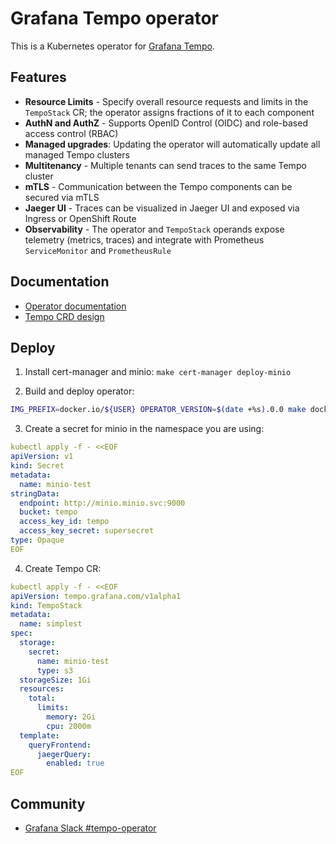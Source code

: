 # Grafana Tempo operator

This is a Kubernetes operator for [Grafana Tempo](https://github.com/grafana/tempo).


## Features

* **Resource Limits** - Specify overall resource requests and limits in the `TempoStack` CR; the operator assigns fractions of it to each component
* **AuthN and AuthZ** - Supports OpenID Control (OIDC) and role-based access control (RBAC)
* **Managed upgrades**: Updating the operator will automatically update all managed Tempo clusters
* **Multitenancy** - Multiple tenants can send traces to the same Tempo cluster
* **mTLS** - Communication between the Tempo components can be secured via mTLS
* **Jaeger UI** - Traces can be visualized in Jaeger UI and exposed via Ingress or OpenShift Route
* **Observability** - The operator and `TempoStack` operands expose telemetry (metrics, traces) and integrate with Prometheus `ServiceMonitor` and `PrometheusRule`


## Documentation

* [Operator documentation](https://tempo-operator.netlify.app)
* [Tempo CRD design](https://docs.google.com/document/d/1avSSf__R226l2b3hbcpXlYH7w6iKtXZsd9VTcpxDqng/edit)


## Deploy

1. Install cert-manager and minio: `make cert-manager deploy-minio`

2. Build and deploy operator:

```bash
IMG_PREFIX=docker.io/${USER} OPERATOR_VERSION=$(date +%s).0.0 make docker-build docker-push deploy
``` 

3. Create a secret for minio in the namespace you are using:
```yaml
kubectl apply -f - <<EOF
apiVersion: v1
kind: Secret
metadata:
  name: minio-test
stringData:
  endpoint: http://minio.minio.svc:9000
  bucket: tempo
  access_key_id: tempo
  access_key_secret: supersecret
type: Opaque
EOF
```
4. Create Tempo CR:

```yaml
kubectl apply -f - <<EOF
apiVersion: tempo.grafana.com/v1alpha1
kind: TempoStack
metadata:
  name: simplest
spec:
  storage:
    secret:
      name: minio-test
      type: s3
  storageSize: 1Gi
  resources:
    total:
      limits:
        memory: 2Gi
        cpu: 2000m
  template:
    queryFrontend:
      jaegerQuery:
        enabled: true
EOF
```


## Community

* [Grafana Slack #tempo-operator](https://grafana.slack.com/archives/C0414EUU39A)
